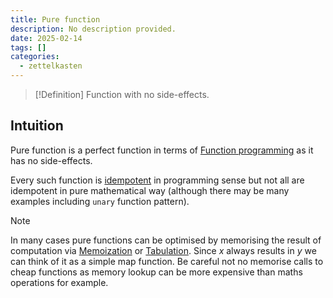 ```yaml
---
title: Pure function
description: No description provided.
date: 2025-02-14
tags: []
categories:
  - zettelkasten
---
```


> [!Definition]
> Function with no side-effects. 

## Intuition

Pure function is a perfect function in terms of [Function programming](Function%20programming) as it has no side-effects. 

Every such function is [idempotent](Idempotence.md) in programming sense but not all are idempotent in pure mathematical way (although there may be many examples including `unary` function pattern).

> [!Note]
> In many cases pure functions can be optimised by memorising the result of computation via [Memoization](Memoization.md) or [Tabulation](Tabulation.md). Since $x$ always results in $y$ we can think of it as a simple map function. Be careful not no memorise calls to cheap functions as memory lookup can be more expensive than maths operations for example.
